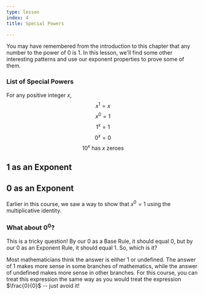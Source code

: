 ```yaml
---
type: lesson
index: 4
title: Special Powers

---
```


You may have remembered from the introduction to this chapter that any number to the power of $0$ is $1$. In this lesson, we'll find some other interesting patterns and use our exponent properties to prove some of them. 

### List of Special Powers
For any positive integer $x$,
$$x^1=x$$
$$x^0=1$$
$$1^x=1$$
$$0^x=0$$
$$\text{$10^x$ has $x$ zeroes}$$




## $1$ as an Exponent

## $0$ as an Exponent
Earlier in this course, we saw a way to show that $x^0=1$ using the multiplicative identity. 

### What about $0^0$?
This is a tricky question! By our $0$ as a Base Rule, it should equal $0$, but by our $0$ as an Exponent Rule, it should equal $1$. So, which is it? 

Most mathematicians think the answer is either $1$ or $\text{undefined}$. The answer of $1$ makes more sense in some branches of mathematics, while the answer of $\text{undefined}$ makes more sense in other branches. For this course, you can treat this expression the same way as you would treat the expression $\frac{0}{0}$ -- just avoid it!
<!--stackedit_data:
eyJoaXN0b3J5IjpbLTY0ODA2NjU0NSw4OTY0OTAyOTEsLTEwOD
QwMjIwMzYsMTMwNTM0MTgyNV19
-->